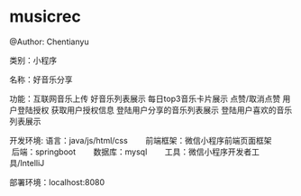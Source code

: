 # musicrec

@Author: Chentianyu

类别：小程序

名称：好音乐分享

功能：互联网音乐上传
     好音乐列表展示
     每日top3音乐卡片展示
     点赞/取消点赞
     用户登陆授权
     获取用户授权信息
     登陆用户分享的音乐列表展示
     登陆用户喜欢的音乐列表展示
     
开发环境: 语言：java/js/html/css
        前端框架：微信小程序前端页面框架
        后端：springboot
        数据库：mysql
        工具：微信小程序开发者工具/IntelliJ
 
 部署环境：localhost:8080
